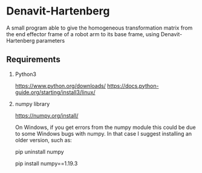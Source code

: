 # Denavit-Hartenberg
A small program able to give the homogeneous transformation matrix from the end effector frame of a robot arm to its base frame, using Denavit-Hartenberg parameters


## Requirements

1. Python3 
	
	https://www.python.org/downloads/
	https://docs.python-guide.org/starting/install3/linux/
	
2. numpy library

	https://numpy.org/install/
	
	On Windows, if you get errors from the numpy module this could be
	due to some Windows bugs with numpy. In that case I suggest installing
	an older version, such as:
	
	pip uninstall numpy
	
	pip install numpy==1.19.3
	

